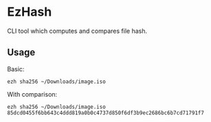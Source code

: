 # EzHash
CLI tool which computes and compares file hash.

## Usage

Basic:
```
ezh sha256 ~/Downloads/image.iso 
```

With comparison:
```
ezh sha256 ~/Downloads/image.iso 85dcd0455f6bb643c4ddd819a0b0c4737d850f6df3b9ec2686bc6b7cd71791f7
```
